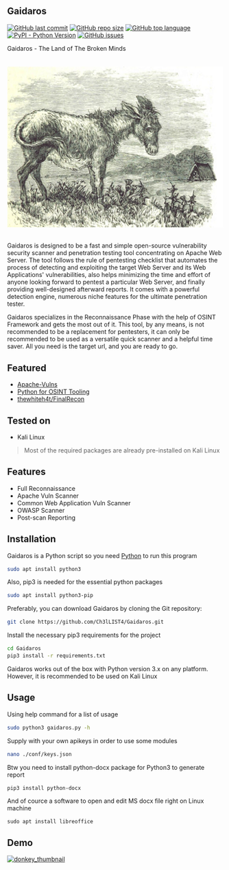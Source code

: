 ## Gaidaros
[![GitHub last commit](https://img.shields.io/github/last-commit/Ch3lLIST4/Gaidaros?logo=github)](#)
[![GitHub repo size](https://img.shields.io/github/repo-size/Ch3lLIST4/Gaidaros?color=red&logo=github)](#)
[![GitHub top language](https://img.shields.io/github/languages/top/Ch3lLIST4/Gaidaros?logo=python&logoColor=yellow)](https://www.python.org/)
[![PyPI - Python Version](https://img.shields.io/pypi/pyversions/icmplib?color=purple&label=version&logo=python&logoColor=yellow)](https://www.python.org/downloads/)
[![GitHub issues](https://img.shields.io/github/issues-raw/Ch3lLIST4/Gaidaros?logo=github)](#)


Gaidaros - The Land of The Broken Minds
<br/><br/><br/>
<img src="https://github.com/Ch3lLIST4/Gaidaros/blob/main/images/banner.jpg" alt="donkey_banner">
<br/><br/>

Gaidaros is designed to be a fast and simple open-source vulnerability security scanner and penetration testing tool concentrating on Apache Web Server. The tool follows the rule of pentesting checklist that automates the process of detecting and exploiting the target Web Server and its Web Applications' vulnerabilities, also helps minimizing the time and effort of anyone looking forward to pentest a particular Web Server, and finally providing well-designed afterward reports. It comes with a powerful detection engine, numerous niche features for the ultimate penetration tester.

Gaidaros specializes in the Reconnaissance Phase with the help of OSINT Framework and gets the most out of it. This tool, by any means, is not recommended to be a replacement for pentesters, it can only be recommended to be used as a versatile quick scanner and a helpful time saver. All you need is the target url, and you are ready to go.

## Featured 

- [Apache-Vulns](https://github.com/styx00/Apache-Vulns)
- [Python for OSINT Tooling](https://hakin9.org/product/python-for-osint-tooling/)
- [thewhiteh4t/FinalRecon](https://github.com/thewhiteh4t/FinalRecon)


## Tested on

- Kali Linux
> Most of the required packages are already pre-installed on Kali Linux 

## Features

- Full Reconnaissance
- Apache Vuln Scanner
- Common Web Application Vuln Scanner
- OWASP Scanner
- Post-scan Reporting

## Installation

Gaidaros is a Python script so you need [Python](https://www.python.org/downloads/) to run this program
```bash
sudo apt install python3
```
Also, pip3 is needed for the essential python packages
```bash
sudo apt install python3-pip
```
Preferably, you can download Gaidaros by cloning the Git repository:
```bash
git clone https://github.com/Ch3lLIST4/Gaidaros.git 
```
Install the necessary pip3 requirements for the project
```bash
cd Gaidaros
pip3 install -r requirements.txt
```
Gaidaros works out of the box with Python version 3.x on any platform. However, it is recommended to be used on Kali Linux

## Usage

Using help command for a list of usage
```bash
sudo python3 gaidaros.py -h
```
Supply with your own apikeys in order to use some modules
```bash
nano ./conf/keys.json
```
Btw you need to install python-docx package for Python3 to generate report
```bash
pip3 install python-docx
```
And of cource a software to open and edit MS docx file right on Linux machine
```
sudo apt install libreoffice
```

## Demo
[![donkey_thumbnail](https://img.youtube.com/vi/ZlT8S4dflig/0.jpg)](https://www.youtube.com/watch?v=qT6aJjzaLtY)
